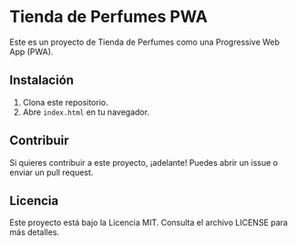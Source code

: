 # Tienda de Perfumes PWA

Este es un proyecto de Tienda de Perfumes como una Progressive Web App (PWA).

## Instalación

1. Clona este repositorio.
2. Abre `index.html` en tu navegador.

## Contribuir

Si quieres contribuir a este proyecto, ¡adelante! Puedes abrir un issue o enviar un pull request.

## Licencia

Este proyecto está bajo la Licencia MIT. Consulta el archivo LICENSE para más detalles.
